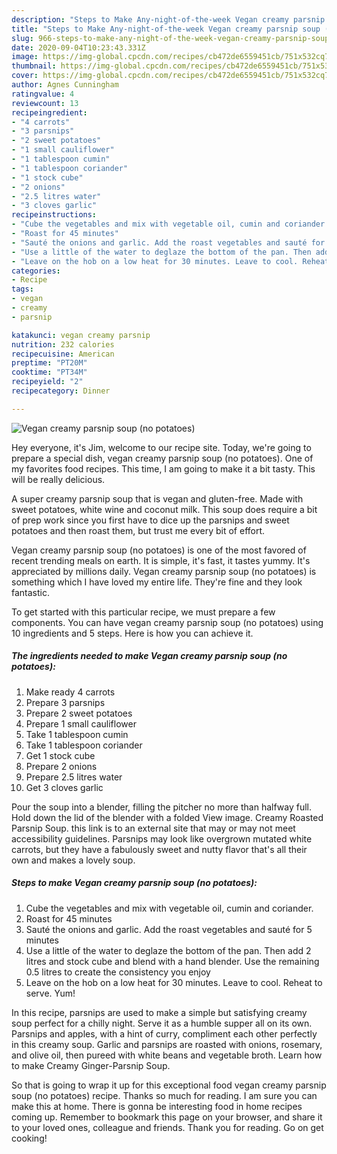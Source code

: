 ```yaml
---
description: "Steps to Make Any-night-of-the-week Vegan creamy parsnip soup (no potatoes)"
title: "Steps to Make Any-night-of-the-week Vegan creamy parsnip soup (no potatoes)"
slug: 966-steps-to-make-any-night-of-the-week-vegan-creamy-parsnip-soup-no-potatoes
date: 2020-09-04T10:23:43.331Z
image: https://img-global.cpcdn.com/recipes/cb472de6559451cb/751x532cq70/vegan-creamy-parsnip-soup-no-potatoes-recipe-main-photo.jpg
thumbnail: https://img-global.cpcdn.com/recipes/cb472de6559451cb/751x532cq70/vegan-creamy-parsnip-soup-no-potatoes-recipe-main-photo.jpg
cover: https://img-global.cpcdn.com/recipes/cb472de6559451cb/751x532cq70/vegan-creamy-parsnip-soup-no-potatoes-recipe-main-photo.jpg
author: Agnes Cunningham
ratingvalue: 4
reviewcount: 13
recipeingredient:
- "4 carrots"
- "3 parsnips"
- "2 sweet potatoes"
- "1 small cauliflower"
- "1 tablespoon cumin"
- "1 tablespoon coriander"
- "1 stock cube"
- "2 onions"
- "2.5 litres water"
- "3 cloves garlic"
recipeinstructions:
- "Cube the vegetables and mix with vegetable oil, cumin and coriander."
- "Roast for 45 minutes"
- "Sauté the onions and garlic. Add the roast vegetables and sauté for 5 minutes"
- "Use a little of the water to deglaze the bottom of the pan. Then add 2 litres and stock cube and blend with a hand blender. Use the remaining 0.5 litres to create the consistency you enjoy"
- "Leave on the hob on a low heat for 30 minutes. Leave to cool. Reheat to serve. Yum!"
categories:
- Recipe
tags:
- vegan
- creamy
- parsnip

katakunci: vegan creamy parsnip 
nutrition: 232 calories
recipecuisine: American
preptime: "PT20M"
cooktime: "PT34M"
recipeyield: "2"
recipecategory: Dinner

---
```



![Vegan creamy parsnip soup (no potatoes)](https://img-global.cpcdn.com/recipes/cb472de6559451cb/751x532cq70/vegan-creamy-parsnip-soup-no-potatoes-recipe-main-photo.jpg)

Hey everyone, it's Jim, welcome to our recipe site. Today, we're going to prepare a special dish, vegan creamy parsnip soup (no potatoes). One of my favorites food recipes. This time, I am going to make it a bit tasty. This will be really delicious.

A super creamy parsnip soup that is vegan and gluten-free. Made with sweet potatoes, white wine and coconut milk. This soup does require a bit of prep work since you first have to dice up the parsnips and sweet potatoes and then roast them, but trust me every bit of effort.

Vegan creamy parsnip soup (no potatoes) is one of the most favored of recent trending meals on earth. It is simple, it's fast, it tastes yummy. It's appreciated by millions daily. Vegan creamy parsnip soup (no potatoes) is something which I have loved my entire life. They're fine and they look fantastic.


To get started with this particular recipe, we must prepare a few components. You can have vegan creamy parsnip soup (no potatoes) using 10 ingredients and 5 steps. Here is how you can achieve it.

<!--inarticleads1-->

##### The ingredients needed to make Vegan creamy parsnip soup (no potatoes):

1. Make ready 4 carrots
1. Prepare 3 parsnips
1. Prepare 2 sweet potatoes
1. Prepare 1 small cauliflower
1. Take 1 tablespoon cumin
1. Take 1 tablespoon coriander
1. Get 1 stock cube
1. Prepare 2 onions
1. Prepare 2.5 litres water
1. Get 3 cloves garlic


Pour the soup into a blender, filling the pitcher no more than halfway full. Hold down the lid of the blender with a folded View image. Creamy Roasted Parsnip Soup. this link is to an external site that may or may not meet accessibility guidelines. Parsnips may look like overgrown mutated white carrots, but they have a fabulously sweet and nutty flavor that&#39;s all their own and makes a lovely soup. 

<!--inarticleads2-->

##### Steps to make Vegan creamy parsnip soup (no potatoes):

1. Cube the vegetables and mix with vegetable oil, cumin and coriander.
1. Roast for 45 minutes
1. Sauté the onions and garlic. Add the roast vegetables and sauté for 5 minutes
1. Use a little of the water to deglaze the bottom of the pan. Then add 2 litres and stock cube and blend with a hand blender. Use the remaining 0.5 litres to create the consistency you enjoy
1. Leave on the hob on a low heat for 30 minutes. Leave to cool. Reheat to serve. Yum!


In this recipe, parsnips are used to make a simple but satisfying creamy soup perfect for a chilly night. Serve it as a humble supper all on its own. Parsnips and apples, with a hint of curry, compliment each other perfectly in this creamy soup. Garlic and parsnips are roasted with onions, rosemary, and olive oil, then pureed with white beans and vegetable broth. Learn how to make Creamy Ginger-Parsnip Soup. 

So that is going to wrap it up for this exceptional food vegan creamy parsnip soup (no potatoes) recipe. Thanks so much for reading. I am sure you can make this at home. There is gonna be interesting food in home recipes coming up. Remember to bookmark this page on your browser, and share it to your loved ones, colleague and friends. Thank you for reading. Go on get cooking!
